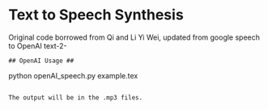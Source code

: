 # Text to Speech Synthesis #

Original code borrowed from Qi and Li Yi Wei, updated from google speech to OpenAI text-2-

```
## OpenAI Usage ##
```
python openAI_speech.py example.tex

```

The output will be in the .mp3 files.